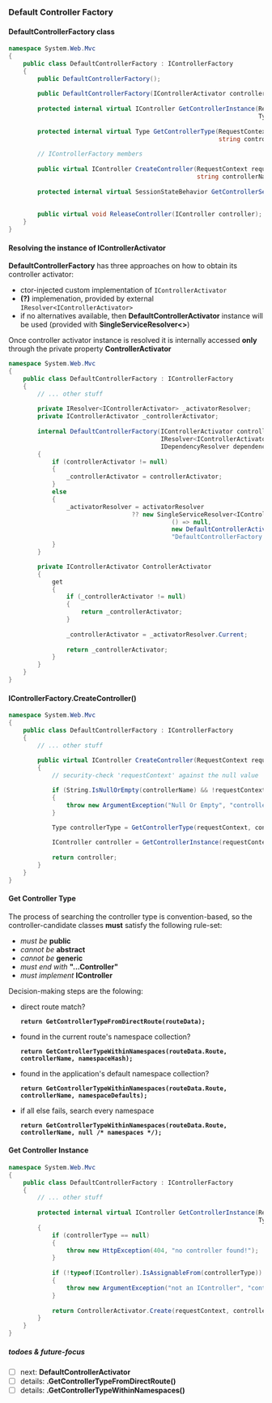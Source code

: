 ### Default Controller Factory

#### DefaultControllerFactory class

``` csharp
namespace System.Web.Mvc
{
    public class DefaultControllerFactory : IControllerFactory
    {
        public DefaultControllerFactory();
        
        public DefaultControllerFactory(IControllerActivator controllerActivator);
        
        protected internal virtual IController GetControllerInstance(RequestContext requestContext, 
                                                                     Type controllerType);
        
        protected internal virtual Type GetControllerType(RequestContext requestContext, 
                                                          string controllerName);
        
        // IControllerFactory members
        
        public virtual IController CreateController(RequestContext requestContext, 
                                                    string controllerName);
        
        protected internal virtual SessionStateBehavior GetControllerSessionBehavior(RequestContext requestContext,
                                                                                     Type controllerType);
        
        public virtual void ReleaseController(IController controller);
    }
}
```

#### Resolving the instance of IControllerActivator

**DefaultControllerFactory** has three approaches on how to obtain its controller activator:
* ctor-injected custom implementation of `IControllerActivator`
* **(?)** implemenation, provided by external `IResolver<IControllerActivator>`
* if no alternatives available, then **DefaultControllerActivator** instance will be used (provided with **SingleServiceResolver<>**)

Once controller activator instance is resolved it is internally accessed **only** through the private property **ControllerActivator**

``` csharp
namespace System.Web.Mvc
{
    public class DefaultControllerFactory : IControllerFactory
    {
        // ... other stuff
        
        private IResolver<IControllerActivator> _activatorResolver;
        private IControllerActivator _controllerActivator;
        
        internal DefaultControllerFactory(IControllerActivator controllerActivator, 
                                          IResolver<IControllerActivator> activatorResolver, 
                                          IDependencyResolver dependencyResolver)
        {
            if (controllerActivator != null)
            {
                _controllerActivator = controllerActivator;
            }
            else
            {
                _activatorResolver = activatorResolver 
                                  ?? new SingleServiceResolver<IControllerActivator>(
                                             () => null,
                                             new DefaultControllerActivator(dependencyResolver),
                                             "DefaultControllerFactory constructor");
            }
        }

        private IControllerActivator ControllerActivator
        {
            get
            {
                if (_controllerActivator != null)
                {
                    return _controllerActivator;
                }
                
                _controllerActivator = _activatorResolver.Current;
                
                return _controllerActivator;
            }
        }
    }
}
```

#### IControllerFactory.CreateController()

``` csharp
namespace System.Web.Mvc
{
    public class DefaultControllerFactory : IControllerFactory
    {
        // ... other stuff
        
        public virtual IController CreateController(RequestContext requestContext, string controllerName)
        {
            // security-check 'requestContext' against the null value

            if (String.IsNullOrEmpty(controllerName) && !requestContext.RouteData.HasDirectRouteMatch())
            {
                throw new ArgumentException("Null Or Empty", "controllerName");
            }

            Type controllerType = GetControllerType(requestContext, controllerName);
            
            IController controller = GetControllerInstance(requestContext, controllerType);
            
            return controller;
        }
    }
}
```

#### Get Controller Type

The process of searching the controller type is convention-based, so the controller-candidate classes **must** satisfy the following rule-set:
* *must be* __public__
* *cannot be* __abstract__
* *cannot be* __generic__
* *must end with* **"...Controller"**
* *must implement* **IController**

Decision-making steps are the folowing:

* direct route match?
    
    **`return GetControllerTypeFromDirectRoute(routeData);`**

* found in the current route's namespace collection?
    
    **`return GetControllerTypeWithinNamespaces(routeData.Route, controllerName, namespaceHash);`**

* found in the application's default namespace collection?
    
    **`return GetControllerTypeWithinNamespaces(routeData.Route, controllerName, namespaceDefaults);`**

* if all else fails, search every namespace
    
    **`return GetControllerTypeWithinNamespaces(routeData.Route, controllerName, null /* namespaces */);`**

#### Get Controller Instance

``` csharp
namespace System.Web.Mvc
{
    public class DefaultControllerFactory : IControllerFactory
    {
        // ... other stuff
        
        protected internal virtual IController GetControllerInstance(RequestContext requestContext, 
                                                                     Type controllerType)
        {
            if (controllerType == null)
            {
                throw new HttpException(404, "no controller found!");
            }
            
            if (!typeof(IController).IsAssignableFrom(controllerType))
            {
                throw new ArgumentException("not an IController", "controllerType");
            }
            
            return ControllerActivator.Create(requestContext, controllerType);
        }
    }
}
```

##### todoes & future-focus

- [ ] next: **DefaultControllerActivator**
- [ ] details: **.GetControllerTypeFromDirectRoute()**
- [ ] details: **.GetControllerTypeWithinNamespaces()**
